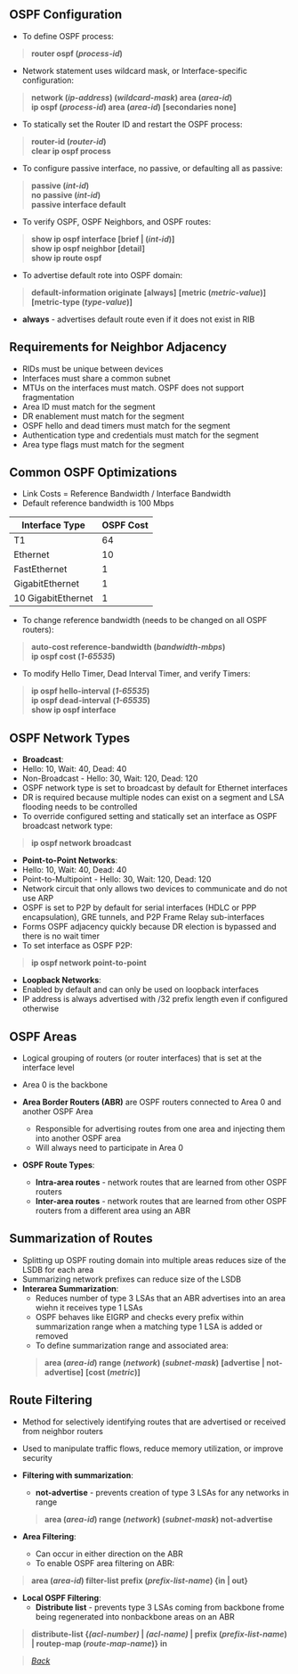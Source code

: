 ## OSPF Configuration  
* To define OSPF process:  
> **router ospf (*process-id*)**  
* Network statement uses wildcard mask, or Interface-specific configuration:  
> **network (*ip-address*) (*wildcard-mask*) area (*area-id*)**  
> **ip ospf (*process-id*) area (*area-id*) [secondaries none]**  
* To statically set the Router ID and restart the OSPF process:  
> **router-id (*router-id*)**    
> **clear ip ospf process**  
* To configure passive interface, no passive, or defaulting all as passive:  
> **passive (*int-id*)**  
> **no passive (*int-id*)**  
> **passive interface default**  
* To verify OSPF, OSPF Neighbors, and OSPF routes:  
> **show ip ospf interface [brief | (*int-id*)]**  
> **show ip ospf neighbor [detail]**  
> **show ip route ospf**  
* To advertise default rote into OSPF domain:  
> **default-information originate** **[always]** **[metric (*metric-value*)]** **[metric-type (*type-value*)]**  
* **always** - advertises default route even if it does not exist in RIB


## Requirements for Neighbor Adjacency  
* RIDs must be unique between devices  
* Interfaces must share a common subnet  
* MTUs on the interfaces must match. OSPF does not support fragmentation  
* Area ID must match for the segment  
* DR enablement must match for the segment  
* OSPF hello and dead timers must match for the segment  
* Authentication type and credentials must match for the segment  
* Area type flags must match for the segment  


## Common OSPF Optimizations  
* Link Costs = Reference Bandwidth / Interface Bandwidth  
 * Default reference bandwidth is 100 Mbps  
 
| **Interface Type** | **OSPF Cost** |
| --- | --- |
| T1 | 64 |
| Ethernet | 10 |
| FastEthernet | 1 |
| GigabitEthernet | 1 |
| 10 GigabitEthernet | 1 |  
* To change reference bandwidth (needs to be changed on all OSPF routers):  
> **auto-cost reference-bandwidth (*bandwidth-mbps*)**  
> **ip ospf cost (*1-65535*)**  
* To modify Hello Timer, Dead Interval Timer, and verify Timers:  
> **ip ospf hello-interval (*1-65535*)**  
> **ip ospf dead-interval (*1-65535*)**  
> **show ip ospf interface**  


## OSPF Network Types  
* **Broadcast**:  
 * Hello: 10, Wait: 40, Dead: 40  
 * Non-Broadcast - Hello: 30, Wait: 120, Dead: 120
 * OSPF network type is set to broadcast by default for Ethernet interfaces  
 * DR is required because multiple nodes can exist on a segment and LSA flooding needs to be controlled  
 * To override configured setting and statically set an interface as OSPF broadcast network type:  
 > **ip ospf network broadcast**  
 
* **Point-to-Point Networks**:  
 * Hello: 10, Wait: 40, Dead: 40  
 * Point-to-Multipoint - Hello: 30, Wait: 120, Dead: 120
 * Network circuit that only allows two devices to communicate and do not use ARP  
 * OSPF is set to P2P by default for serial interfaces (HDLC or PPP encapsulation), GRE tunnels, and P2P Frame Relay sub-interfaces  
 * Forms OSPF adjacency quickly because DR election is bypassed and there is no wait timer  
 * To set interface as OSPF P2P:  
 > **ip ospf network point-to-point**  
 
 * **Loopback Networks**:  
 * Enabled by default and can only be used on loopback interfaces  
 * IP address is always advertised with /32 prefix length even if configured otherwise  
  
  
 ## OSPF Areas  
 * Logical grouping of routers (or router interfaces) that is set at the interface level  
 * Area 0 is the backbone  
 * **Area Border Routers (ABR)** are OSPF routers connected to Area 0 and another OSPF Area  
    * Responsible for advertising routes from one area and injecting them into another OSPF area  
    * Will always need to participate in Area 0  
 
 * **OSPF Route Types**:  
   * **Intra-area routes** - network routes that are learned from other OSPF routers  
   * **Inter-area routes** - network routes that are learned from other OSPF routers from a different area using an ABR  
  
  
 ## Summarization of Routes  
 * Splitting up OSPF routing domain into multiple areas reduces size of the LSDB for each area  
 * Summarizing network prefixes can reduce size of the LSDB  
 * **Interarea Summarization**:  
   * Reduces number of type 3 LSAs that an ABR advertises into an area wiehn it receives type 1 LSAs  
   * OSPF behaves like EIGRP and checks every prefix within summarization range when a matching type 1 LSA is added or removed  
   * To define summarization range and associated area:  
   > **area (*area-id*) range (*network*) (*subnet-mask*)** **[advertise | not-advertise]** **[cost (*metric*)]**  
  
## Route Filtering  
* Method for selectively identifying routes that are advertised or received from neighbor routers  
* Used to manipulate traffic flows, reduce memory utilization, or improve security 

* **Filtering with summarization**:  
  * **not-advertise** - prevents creation of type 3 LSAs for any networks in range  
  > **area (*area-id*) range (*network*) (*subnet-mask*) not-advertise**  
  
* **Area Filtering**:  
  * Can occur in either direction on the ABR  
  * To enable OSPF area filtering on ABR:  
 > **area (*area-id*) filter-list prefix (*prefix-list-name*) {in | out}**  
 
* **Local OSPF Filtering**:  
  * **Distribute list** - prevents type 3 LSAs coming from backbone frome being regenerated into nonbackbone areas on an ABR
 > **distribute-list {*(acl-number)* | *(acl-name)* | prefix (*prefix-list-name*) | routep-map (*route-map-name*)} in**  
 
 
 > *[Back](https://github.com/network-dluong/CCNP-ENCOR/tree/3.0-Infrastructure)*  
